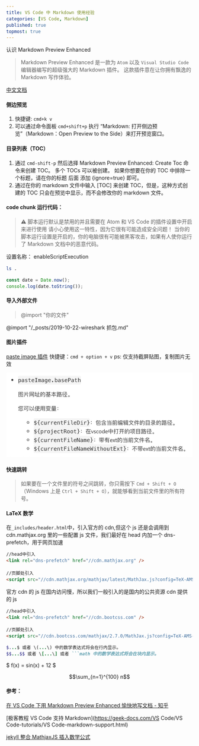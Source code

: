```yaml
---
title: VS Code 中 Markdown 使用经验
categories: [VS Code, Markdown]
published: true
topmost: true
---
```


认识 Markdown Preview Enhanced

> Markdown Preview Enhanced 是一款为 `Atom` 以及 `Visual Studio Code` 编辑器编写的超级强大的 Markdown 插件。 这款插件意在让你拥有飘逸的 Markdown 写作体验。

[中文文档](https://shd101wyy.github.io/markdown-preview-enhanced/#/zh-cn/)

#### 侧边预览

1. 快捷键: `cmd+k v`
2. 可以通过命令面板 `cmd+shift+p` 执行 “Markdown: 打开侧边预览”（Markdown：Open Preview to the Side）来打开预览窗口。

#### 目录列表（TOC）

1. 通过 `cmd-shift-p` 然后选择 Markdown Preview Enhanced: Create Toc 命令来创建 TOC。 多个 TOCs 可以被创建。 如果你想要在你的 TOC 中排除一个标题，请在你的标题 后面 添加 {ignore=true} 即可。
2. 通过在你的 markdown 文件中输入 [TOC] 来创建 TOC，但是，这种方式创建的 TOC 只会在预览中显示，而不会修改你的 markdown 文件。

#### code chunk 运行代码：

> ⚠️ 脚本运行默认是禁用的并且需要在 Atom 和 VS Code 的插件设置中开启来进行使用
> 请小心使用这一特性，因为它很有可能造成安全问题！ 当你的脚本运行设置是开启的，你的电脑很有可能被黑客攻击，如果有人使你运行了 Markdown 文档中的恶意代码。

设置名称： enableScriptExecution

```bash {}
ls .
```

```javascript {cmd="node"}
const date = Date.now();
console.log(date.toString());
```

#### 导入外部文件

> @import "你的文件"

@import "/\_posts/2019-10-22-wireshark 抓包.md"

#### 图片插件
[paste image 插件](https://marketplace.visualstudio.com/items?itemName=mushan.VSCode-paste-image)
快捷键：`cmd + option + v`
ps: 仅支持截屏贴图，复制图片无效

![](/images/blog/2020-04-27-VSCode中MD使用经验/2020-04-27-16-54-55.png)

#### 快速跳转

> 如果要在一个文件里的符号之间跳转，你只需按下 `Cmd + Shift + O` （Windows 上是 `Ctrl + Shift + O`），就能够看到当前文件里的所有符号。

#### LaTeX 数学

在`_includes/header.html`中，引入官方的 cdn,但这个 js 还是会调用到 cdn.mathjax.org 里的一些配置 js 文件，我们最好在 head 内加一个 dns-prefetch，用于网页加速

```html
//head中引入
<link rel="dns-prefetch" href="//cdn.mathjax.org" />

//页脚处引入
<script src="//cdn.mathjax.org/mathjax/latest/MathJax.js?config=TeX-AMS-MML_HTMLorMML"></script>
```

官方 cdn 的 js 在国内访问慢，所以我们一般引入的是国内的公共资源 cdn 提供的 js

```html
//head中引入
<link rel="dns-prefetch" href="//cdn.bootcss.com" />

//页脚处引入
<script src="//cdn.bootcss.com/mathjax/2.7.0/MathJax.js?config=TeX-AMS-MML_HTMLorMML"></script>
```

````ruby
$...$ 或者 \(...\) 中的数学表达式将会在行内显示。
$$...$$ 或者 \[...\] 或者 ```math 中的数学表达式将会在块内显示。
````

$ f(x) = sin(x) + 12 $

$$\sum_{n=1}^{100} n$$

#### 参考：

[在 VS Code 下用 Markdown Preview Enhanced 愉快地写文档 - 知乎](https://zhuanlan.zhihu.com/p/56699805)

[极客教程 VS Code 支持 Markdown](https://geek-docs.com/VS Code/VS Code-tutorials/VS Code-markdown-support.html)

[jekyll 整合 MathjaxJS 插入数学公式](http://wanghengliang.cn/2018/10/MathjaxJS/)

